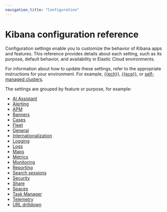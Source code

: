 ```yaml
---
navigation_title: "Configuration"
---
```

# Kibana configuration reference

Configuration settings enable you to customize the behavior of Kibana apps and features.
This reference provides details about each setting, such as its purpose, default behavior, and availability in Elastic Cloud environments.

For information about how to update these settings, refer to the appropriate instructions for your environment. For example, [{{ech}}](docs-content://deploy-manage/deploy/elastic-cloud/edit-stack-settings.md), [{{ece}}](docs-content://deploy-manage/deploy/cloud-enterprise/edit-stack-settings-kibana.md), or [self-managed clusters](docs-content://deploy-manage/deploy/self-managed/configure-kibana.md).

The settings are grouped by feature or purpose, for example:

- [AI Assistant](/reference/configuration-reference/ai-assistant-settings.md)
- [Alerting](/reference/configuration-reference/alerting-settings.md)
- [APM](/reference/configuration-reference/apm-settings.md)
- [Banners](/reference/configuration-reference/banner-settings.md)
- [Cases](/reference/configuration-reference/cases-settings.md)
- [Fleet](/reference/configuration-reference/fleet-settings.md)
- [General](/reference/configuration-reference/general-settings.md)
- [Internationalization](/reference/configuration-reference/internationalization-settings.md)
- [Logging](/reference/configuration-reference/logging-settings.md)
- [Logs](/reference/configuration-reference/logs-settings.md)
- [Maps](/reference/configuration-reference/map-settings.md)
- [Metrics](/reference/configuration-reference/metrics-settings.md)
- [Monitoring](/reference/configuration-reference/monitoring-settings.md)
- [Reporting](/reference/configuration-reference/reporting-settings.md)
- [Search sessions](/reference/configuration-reference/search-sessions-settings.md)
- [Security](/reference/configuration-reference/security-settings.md)
- [Share](/reference/configuration-reference/share-settings.md)
- [Spaces](/reference/configuration-reference/spaces-settings.md)
- [Task Manager](/reference/configuration-reference/task-manager-settings.md)
- [Telemetry](/reference/configuration-reference/telemetry-settings.md)
- [URL drilldown](/reference/configuration-reference/url-drilldown-settings.md)